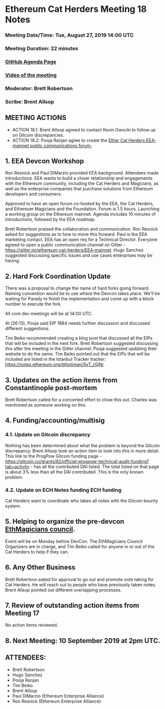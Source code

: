 # Ethereum Cat Herders Meeting 18 Notes
### Meeting Date/Time: Tue, August 27, 2019 14:00 UTC
### Meeting Duration: 22 minutes
### [GitHub Agenda Page](https://github.com/ethereum-cat-herders/PM/issues/86)
### [Video of the meeting](https://www.youtube.com/watch?v=TchZf72fNks&feature=youtu.be)

### Moderator: Brett Robertson
### Scribe: Brent Allsop

## MEETING ACTIONS
- ACTION 18.1: Brent Allsop agreed to contact Kevin Owocki to follow up on Gitcoin discrepancies.
- ACTION 18.2: Pooja Ranjan agree to create the [Ether Cat Herders EEA-mainnet public communications forum.](https://gitter.im/ethereum-cat-herders/EEA-mainnet) 

## 1. EEA Devcon Workshop
Ron Resnick and Paul DiMarzio provided EEA background. Attendees made introductions. EEA wants to build a closer relationship and engagements with the Ethereum community, including the Cat Herders and Magicians, as well as the enterprise companies that purchase solutions from Ethereum developers and consumers. 

Approved to have an open forum co-hosted by the EEA, the Cat Herders, and Ethereum Magicians and the Foundation. Forum is 1.5 hours. Launching a working group on the Ethereum mainnet. Agenda includes 10 minutes of introductions, followed by the EEA roadmap. 

Brett Robertson praised the collaboration and communication. Ron Resnick asked for suggestions as to how to move this forward. Paul is the EEA marketing contact. EEA has an open req for a Technical Director. Everyone agreed to open a public communication channel on Gitter - https://gitter.im/ethereum-cat-herders/EEA-mainnet. Hugo Sanchez suggested discussing specific issues and use cases enterprises may be having. 

## 2. Hard Fork Coordination Update
There was a proposal to change the name of hard forks going forward. Naming convention would be to use where the Devcon takes place. We'll be waiting for Parady to finish the implementation and come up with a block number to execute the fork. 

All core dev meetings will be at 14:00 UTC. 

At (26:13), Pooja said EIP 1884 needs further discussion and discussed different suggestions. 

Tim Beiko recommended creating a blog post that discussed all the EIPs that will be included in the next fork. Brett Robertson suggested discussing this after the meeting in the Gitter channel. Pooja suggested updating their website to do the same. Tim Beiko pointed out that the EIPs that will be included are listed in the Istanbul Tracker tracker: https://notes.ethereum.org/@holiman/SyT_rGjNr

## 3. Updates on the action items from Constantinople post-mortem
Brett Robertson called for a concerted effort to close this out. Charles was mentioned as someone working on this. 

## 4. Funding/accounting/multisig 

### 4.1. Update on Gitcoin discrepancy
Nothing has been determined about what the problem is beyond the Gitcoin discrepancy. Brent Allsop took an action item to look into this in more detail. This link to the ProgPow Gitcoin funding page - https://gitcoin.co/grants/82/official-progpow-technical-audit-funding?tab=activity - has all the contributed DAI listed. The total listed on that page is about 3% less than all the DAI contributed. This is the only known problem.

### 4.2. Update on ECH Notes funding ECH funding
   Cat Herders want to coordinate who takes all notes with the Gitcoin bounty system. 

## 5. Helping to organize the pre-devcon [EthMagicians council](https://ethereum-magicians.org/t/council-of-osaka-date-and-place/3367/16).
Event will be on Monday before DevCon. The EthMagicians Council Organizers are in charge, and Tim Beiko called for anyone in or out of the Cat Herders to help if they can.   

## 6. Any Other Business
Brett Robertson asked for approval to go out and promote note taking for Cat Herders. He will reach out to people who have previously taken notes. Brent Allsop pointed out different overlapping processes.

## 7. Review of outstanding action items from Meeting 17
No action items reviewed. 

## 8. Next Meeting: 10 September 2019 at 2pm UTC.

## ATTENDEES:

- Brett Robertson
- Hugo Sanchez
- Pooja Ranjan
- Tim Beiko
- Brent Allsop
- Paul DiMarzio (Ethereum Enterprise Alliance)
- Ron Resnick (Ethereum Enterprise Alliance)
